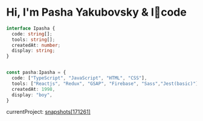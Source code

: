 # Hi, I'm Pasha Yakubovsky & I🖤code

```ts
interface Ipasha {
  code: string[];
  tools: string[];
  createdAt: number;
  display: string;
}


const pasha:Ipasha = {
  code: ["TypeScript", "JavaScript", "HTML", "CSS"],
  tools: ["Reactjs", "Redux", "GSAP", "Firebase", "Sass","Jest(basic)"],
  createdAt: 1998,
  display: "boy",
}
```
currentProject: [snapshots[171261]](https://github.com/Pashafd/snapshots-171261-)
<!---
Pashafd/Pashafd is a ✨ special ✨ repository because its `README.md` (this file) appears on your GitHub profile.
You can click the Preview link to take a look at your changes.
--->
